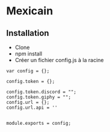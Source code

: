 # Mexicain

## Installation
- Clone
- npm install
- Créer un fichier config.js à la racine

```
var config = {};

config.token = {};

config.token.discord = "";
config.token.giphy = "";
config.url = {};
config.url.api = ''


module.exports = config;
```